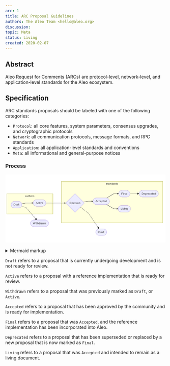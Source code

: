 ```yaml
---
arc: 1
title: ARC Proposal Guidelines
authors: The Aleo Team <hello@aleo.org>
discussion:
topic: Meta
status: Living
created: 2020-02-07
---
```


## Abstract

Aleo Request for Comments (ARCs) are protocol-level, network-level, and application-level standards for the Aleo ecosystem.

## Specification

ARC standards proposals should be labeled with one of the following categories:
  - `Protocol`: all core features, system parameters, consensus upgrades, and cryptographic protocols
  - `Network`: all communication protocols, message formats, and RPC standards
  - `Application`: all application-level standards and conventions
  - `Meta`: all informational and general-purpose notices

### Process

<!-- generated by mermaid compile action - START -->
![~mermaid diagram 1~](/output/arc-0001_README-md-1.png)
<details>
  <summary>Mermaid markup</summary>

```mermaid-raw
graph LR
    subgraph authors
        draft([Draft]) --> active([Active])
    end

    draft([Draft]) -.-> withdrawn([Withdrawn])
    
    subgraph standards
        active([Active]) --> decision{Decision}
        decision{Decision} --> accepted([Accepted])
    end
    
    decision{Decision} -.-> rejected([Draft])

    subgraph standards
        accepted([Accepted]) --> final([Final])
        accepted([Accepted]) --> living([Living])
        final([Final]) -.-> deprecated([Deprecated])
    end
```

</details>
<!-- generated by mermaid compile action - END -->

`Draft` refers to a proposal that is currently undergoing development and is not ready for review.

`Active` refers to a proposal with a reference implementation that is ready for review.

`Withdrawn` refers to a proposal that was previously marked as `Draft`, or `Active`.

`Accepted` refers to a proposal that has been approved by the community and is ready for implementation.

`Final` refers to a proposal that was `Accepted`, and the reference implementation has been incorporated into Aleo. 

`Deprecated` refers to a proposal that has been superseded or replaced by a new proposal that is now marked as `Final`.

`Living` refers to a proposal that was `Accepted` and intended to remain as a living document.
